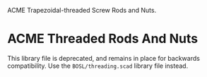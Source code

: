 ACME Trapezoidal-threaded Screw Rods and Nuts.


# ACME Threaded Rods And Nuts

This library file is deprecated, and remains in place for backwards compatibility.
Use the `BOSL/threading.scad` library file instead.



